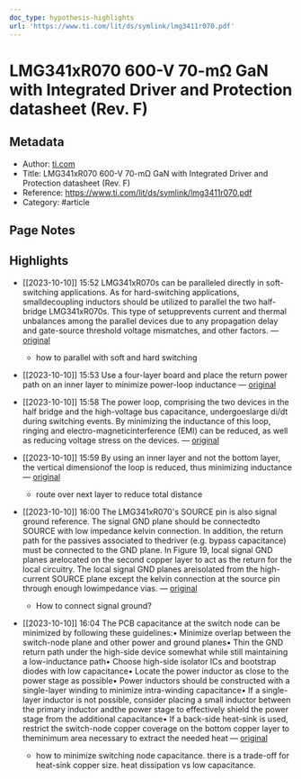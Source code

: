 ```yaml
---
doc_type: hypothesis-highlights
url: 'https://www.ti.com/lit/ds/symlink/lmg3411r070.pdf'
---
```


# LMG341xR070 600-V 70-mΩ GaN with Integrated Driver and Protection datasheet (Rev. F)

## Metadata
- Author: [ti.com]()
- Title: LMG341xR070 600-V 70-mΩ GaN with Integrated Driver and Protection datasheet (Rev. F)
- Reference: https://www.ti.com/lit/ds/symlink/lmg3411r070.pdf
- Category: #article

## Page Notes
## Highlights
- [[2023-10-10]] 15:52 LMG341xR070s can be paralleled directly in soft-switching applications. As for hard-switching applications, smalldecoupling inductors should be utilized to parallel the two half-bridge LMG341xR070s. This type of setupprevents current and thermal unbalances among the parallel devices due to any propagation delay and gate-source threshold voltage mismatches, and other factors. — [original](https://hyp.is/UJznlmd0Ee6dxveeX3QBfQ/www.ti.com/lit/ds/symlink/lmg3411r070.pdf)
    - how to parallel with soft and hard switching

- [[2023-10-10]] 15:53 Use a four-layer board and place the return power path on an inner layer to minimize power-loop inductance — [original](https://hyp.is/XWex1md0Ee6dcON2OgcNnQ/www.ti.com/lit/ds/symlink/lmg3411r070.pdf)


- [[2023-10-10]] 15:58 The power loop, comprising the two devices in the half bridge and the high-voltage bus capacitance, undergoeslarge di/dt during switching events. By minimizing the inductance of this loop, ringing and electro-magneticinterference (EMI) can be reduced, as well as reducing voltage stress on the devices. — [original](https://hyp.is/ExN7tGd1Ee69LTPes3-4ng/www.ti.com/lit/ds/symlink/lmg3411r070.pdf)


- [[2023-10-10]] 15:59 By using an inner layer and not the bottom layer, the vertical dimensionof the loop is reduced, thus minimizing inductance — [original](https://hyp.is/N0uUlGd1Ee66Iq-akbC7NA/www.ti.com/lit/ds/symlink/lmg3411r070.pdf)
    - route over next layer to reduce total distance

- [[2023-10-10]] 16:00 The LMG341xR070's SOURCE pin is also signal ground reference. The signal GND plane should be connectedto SOURCE with low impedance kelvin connection. In addition, the return path for the passives associated to thedriver (e.g. bypass capacitance) must be connected to the GND plane. In Figure 19, local signal GND planes arelocated on the second copper layer to act as the return for the local circuitry. The local signal GND planes areisolated from the high-current SOURCE plane except the kelvin connection at the source pin through enough lowimpedance vias. — [original](https://hyp.is/Z49fWmd1Ee6HVttspAzB5g/www.ti.com/lit/ds/symlink/lmg3411r070.pdf)
    - How to connect signal ground?

- [[2023-10-10]] 16:04 The PCB capacitance at the switch node can be minimized by following these guidelines:• Minimize overlap between the switch-node plane and other power and ground planes• Thin the GND return path under the high-side device somewhat while still maintaining a low-inductance path• Choose high-side isolator ICs and bootstrap diodes with low capacitance• Locate the power inductor as close to the power stage as possible• Power inductors should be constructed with a single-layer winding to minimize intra-winding capacitance• If a single-layer inductor is not possible, consider placing a small inductor between the primary inductor andthe power stage to effectively shield the power stage from the additional capacitance• If a back-side heat-sink is used, restrict the switch-node copper coverage on the bottom copper layer to theminimum area necessary to extract the needed heat — [original](https://hyp.is/p4kWRmd1Ee6mJL_X5ch0xA/www.ti.com/lit/ds/symlink/lmg3411r070.pdf)
    - how to minimize switching node capacitance.
there is a trade-off for heat-sink copper size. heat dissipation vs low capacitance.



